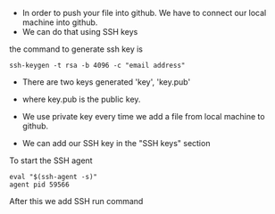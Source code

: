 * In order to push your file into github. We have to connect our local machine into github.
* We can do that using SSH keys

the command to generate ssh key is

```
ssh-keygen -t rsa -b 4096 -c "email address"
```
* There are two keys generated 
'key',
'key.pub'

* where key.pub is the public key.

* We use private key every time we add a file from local machine to github.

* We can add our SSH key in the "SSH keys" section

To start the SSH agent

```
eval "$(ssh-agent -s)"
agent pid 59566
```

After this we add SSH run command

